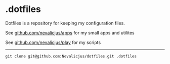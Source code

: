 # .dotfiles

Dotfiles is a repository for keeping my configuration files.

See [github.com/nevalicjus/apps](https://github.com/nevalicjus/apps) for my small apps and utilites

See [github.com/nevalicjus/play](https://github.com/nevalicjus/play) for my scripts

---

```
git clone git@github.com:Nevalicjus/dotfiles.git .dotfiles
```
